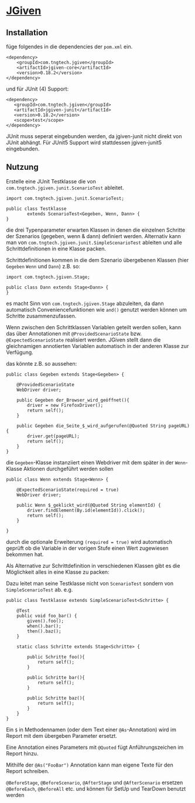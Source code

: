 # [JGiven](http://jgiven.org/userguide/)

## Installation

füge folgendes in die dependencies der `pom.xml` ein.

    <dependency>
        <groupId>com.tngtech.jgiven</groupId>
        <artifactId>jgiven-core</artifactId>
        <version>0.18.2</version>
    </dependency>

und für JUnit (4) Support:

    <dependency>
       <groupId>com.tngtech.jgiven</groupId>
       <artifactId>jgiven-junit</artifactId>
       <version>0.18.2</version>
       <scope>test</scope>
    </dependency>

JUnit muss seperat eingebunden werden, da jgiven-junit nicht direkt von JUnit abhängt. 
Für JUnit5 Support wird stattdessen jgiven-junit5 eingebunden.

## Nutzung

Erstelle eine JUnit Testklasse die von `com.tngtech.jgiven.junit.ScenarioTest` ableitet.

    import com.tngtech.jgiven.junit.ScenarioTest;
    
    public class Testklasse
            extends ScenarioTest<Gegeben, Wenn, Dann> {
    }

die drei Typenparameter erwarten Klassen in denen die einzelnen Schritte der Szenarios (gegeben, wenn & dann) definiert werden.
Alternativ kann man von `com.tngtech.jgiven.junit.SimpleScenarioTest` ableiten und alle Schrittdefinitionen in eine Klasse packen.

Schrittdefinitionen kommen in die dem Szenario übergebenen Klassen (hier `Gegeben` `Wenn` und `Dann`)
z.B. so:

    import com.tngtech.jgiven.Stage;
    
    public class Dann extends Stage<Dann> {
    }

es macht Sinn von `com.tngtech.jgiven.Stage` abzuleiten, 
da dann automatisch Conveniencefunktionen wie `and()` genutzt werden können 
um Schritte zusammenzufassen.

Wenn zwischen den Schrittklassen Variablen geteilt werden sollen, kann das über Annotationen mit `@ProvidedScenarioState` bzw. `@ExpectedScenarioState` realisiert werden.
JGiven stellt dann die gleichnamigen annotierten Variablen automatisch in der anderen Klasse zur Verfügung.

das könnte z.B. so aussehen:

    public class Gegeben extends Stage<Gegeben> {
    
        @ProvidedScenarioState
        WebDriver driver;
    
        public Gegeben der_Browser_wird_geöffnet(){
            driver = new FirefoxDriver();
            return self();
        }
    
        public Gegeben die_Seite_$_wird_aufgerufen(@Quoted String pageURL) {
            driver.get(pageURL);
            return self();
        }
    }

die `Gegeben`-Klasse instanziiert einen Webdriver mit dem später in der `Wenn`-Klasse Aktionen durchgeführt werden sollen

    public class Wenn extends Stage<Wenn> {
    
        @ExpectedScenarioState(required = true)
        WebDriver driver;
    
        public Wenn $_geklickt_wird(@Quoted String elementId) {
            driver.findElement(By.id(elementId)).click();
            return self();
        }
    
    }

durch die optionale Erweiterung `(required = true)` wird automatisch geprüft ob die Variable in der vorigen Stufe einen Wert zugewiesen bekommen hat.

Als Alternative zur Schrittdefinition in verschiedenen Klassen gibt es die Möglichkeit alles in eine Klasse zu packen:

Dazu leitet man seine Testklasse nicht von `ScenarioTest` sondern von `SimpleScenarioTest` ab. 
e.g.

    public class Testklasse extends SimpleScenarioTest<Schritte> {
    
        @Test
        public void foo_bar() {
            given().foo();
            when().bar();
            then().baz();
        }
        
        static class Schritte extends Stage<Schritte> {
        
            public Schritte foo(){
                return self();
            }
        
            public Schritte bar(){
                return self();
            }
        
            public Schritte baz(){
                return self();
            }
        }
    }


Ein `$` in Methodennamen (oder dem Text einer `@As`-Annotation) wird im Report mit dem übergeben Parameter ersetzt.

Eine Annotation eines Parameters mit `@Quoted` fügt Anführungszeichen im Report hinzu.

Mithilfe der `@As("FooBar")` Annotation kann man eigene Texte für den Report schreiben.

`@BeforeStage`, `@BeforeScenario`, `@AfterStage` und `@AfterScenario` ersetzen `@BeforeEach`, `@BeforeAll` etc. 
und können für SetUp und TearDown benutzt werden



